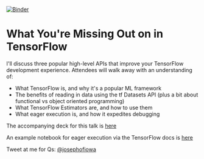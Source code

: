 [![Binder](https://mybinder.org/badge.svg)](https://mybinder.org/v2/gh/josephofiowa/anacondacon18/master)

# What You're Missing Out on in TensorFlow

I'll discuss three popular high-level APIs that improve your TensorFlow development experience. Attendees will walk away with an understanding of:

- What TensorFlow is, and why it's a popular ML framework
- The benefits of reading in data using the tf Datasets API (plus a bit about functional vs object oriented programming)
- What TensorFlow Estimators are, and how to use them
- What eager execution is, and how it expedites debugging


The accompanying deck for this talk is [here](https://docs.google.com/presentation/d/1vE4jGlGjFBC_PIkDJyhUAHBzRyDL-BgoBuEXbO6c944/edit?usp=sharing)

An example notebook for eager execution via the TensorFlow docs is [here](https://colab.research.google.com/github/tensorflow/models/blob/master/samples/core/get_started/eager.ipynb)

Tweet at me for Qs: [@josephofiowa](https://twitter.com/josephofiowa)
